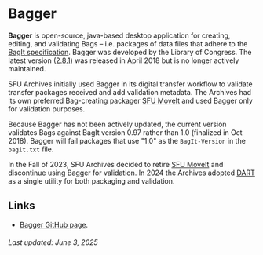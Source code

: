 # Bagger

**Bagger** is open-source, java-based desktop application for creating, editing, and validating Bags – i.e. packages of data files that adhere to the [BagIt specification](https://tools.ietf.org/html/rfc8493). Bagger was developed by the Library of Congress. The latest version ([2.8.1](https://github.com/LibraryOfCongress/bagger/releases/tag/v2.8.1)) was released in April 2018 but is no longer actively maintained.

SFU Archives initially used Bagger in its digital transfer workflow to validate transfer packages received and add validation metadata. The Archives had its own preferred Bag-creating packager [SFU MoveIt](sfu-moveit.md) and used Bagger only for validation purposes.

Because Bagger has not been actively updated, the current version validates Bags against BagIt version 0.97 rather than 1.0 (finalized in Oct 2018). Bagger will fail packages that use "1.0" as the `BagIt-Version` in the `bagit.txt` file.

In the Fall of 2023, SFU Archives decided to retire [SFU MoveIt](sfu-moveit.md) and discontinue using Bagger for validation. In 2024 the Archives adopted [DART](dart.md) as a single utility for both packaging and validation.

## Links
- [Bagger GitHub page](https://github.com/LibraryOfCongress/bagger).

###### Last updated: June 3, 2025
